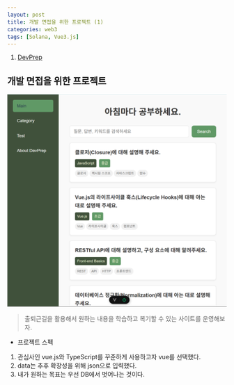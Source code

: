 ```yaml
---
layout: post
title: 개발 면접을 위한 프로젝트 (1)
categories: web3
tags: [Solana, Vue3.js]
---
```


1. [DevPrep](#개발-면접을-위한-프로젝트)

## 개발 면접을 위한 프로젝트

![초기이미지](/_posts/image.png)

> 출퇴근길을 활용해서 원하는 내용을 학습하고 복기할 수 있는 사이트를 운영해보자.

- 프로젝트 스펙
1. 관심사인 vue.js와 TypeScript를 꾸준하게 사용하고자 vue를 선택했다.
2. data는 추후 확장성을 위해 json으로 입력했다.
3. 내가 원하는 목표는 우선 DB에서 벗어나는 것이다.
